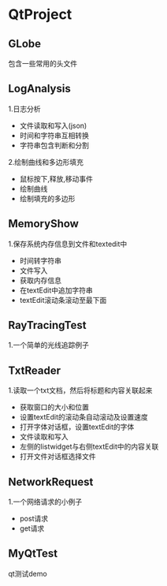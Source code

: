 # QtProject

## GLobe
包含一些常用的头文件

## LogAnalysis
1.日志分析

- 文件读取和写入(json)
- 时间和字符串互相转换
- 字符串包含判断和分割


2.绘制曲线和多边形填充

- 鼠标按下,释放,移动事件
- 绘制曲线
- 绘制填充的多边形

## MemoryShow
1.保存系统内存信息到文件和textedit中

- 时间转字符串
- 文件写入
- 获取内存信息
- 在textEdit中追加字符串
- textEdit滚动条滚动至最下面

## RayTracingTest
1.一个简单的光线追踪例子


## TxtReader
1.读取一个txt文档，然后将标题和内容关联起来

- 获取窗口的大小和位置
- 设置textEdit的滚动条自动滚动及设置速度
- 打开字体对话框，设置textEdit的字体
- 文件读取和写入
- 左侧的listwidget与右侧textEdit中的内容关联
- 打开文件对话框选择文件

## NetworkRequest
1.一个网络请求的小例子

- post请求
- get请求

## MyQtTest
qt测试demo